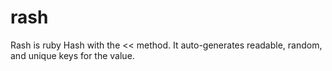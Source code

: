 rash
====

Rash is ruby Hash with the &lt;&lt; method. It auto-generates readable, random, and unique keys for the value.